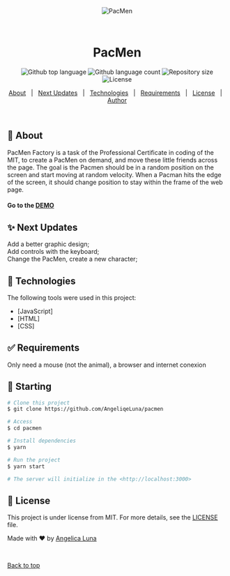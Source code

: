 <div align="center" id="top"> 
  <img src="./.github/app.gif" alt="PacMen" />

  &#xa0;

  <!-- <a href="https://pacmen.netlify.app">Demo</a> -->
</div>

<h1 align="center">PacMen</h1>

<p align="center">
  <img alt="Github top language" src="https://img.shields.io/github/languages/top/AngeliqeLuna/pacmen?color=56BEB8">

  <img alt="Github language count" src="https://img.shields.io/github/languages/count/AngeliqeLuna/pacmen?color=56BEB8">

  <img alt="Repository size" src="https://img.shields.io/github/repo-size/AngeliqeLuna/pacmen?color=56BEB8">

  <img alt="License" src="https://img.shields.io/github/license/AngeliqeLuna/pacmen?color=56BEB8">

  <!-- <img alt="Github issues" src="https://img.shields.io/github/issues/AngeliqeLuna/pacmen?color=56BEB8" /> -->

  <!-- <img alt="Github forks" src="https://img.shields.io/github/forks/AngeliqeLuna/pacmen?color=56BEB8" /> -->

  <!-- <img alt="Github stars" src="https://img.shields.io/github/stars/AngeliqeLuna/pacmen?color=56BEB8" /> -->
</p>

<!-- Status -->

<!-- <h4 align="center"> 
	🚧  PacMen 🚀 Under construction...  🚧
</h4> 

<hr> -->

<p align="center">
  <a href="#dart-about">About</a> &#xa0; | &#xa0; 
  <a href="#sparkles-features">Next Updates</a> &#xa0; | &#xa0;
  <a href="#rocket-technologies">Technologies</a> &#xa0; | &#xa0;
  <a href="#white_check_mark-requirements">Requirements</a> &#xa0; | &#xa0;
  <a href="#memo-license">License</a> &#xa0; | &#xa0;
  <a href="https://github.com/AngeliqeLuna" target="_blank">Author</a>
</p>

<br>

## :dart: About ##

PacMen Factory is a task of the Professional Certificate in coding of the MIT, to create a PacMen on demand, and move these little friends across the page. The goal is the Pacmen should be in a random position on the screen and start moving at random velocity. When a Pacman hits the edge of the screen, it should change position to stay within the frame of the web page.

<h4>Go to the <a href="https://angeliqeluna.github.io/PacMen/">DEMO </a></h4>

## :sparkles: Next Updates ##

Add a better graphic design;\
Add controls with the keyboard;\
Change the PacMen, create a new character;

## :rocket: Technologies ##

The following tools were used in this project:

- [JavaScript]
- [HTML]
- [CSS]

## :white_check_mark: Requirements ##

Only need a mouse (not the animal), a browser and internet conexion

## :checkered_flag: Starting ##

```bash
# Clone this project
$ git clone https://github.com/AngeliqeLuna/pacmen

# Access
$ cd pacmen

# Install dependencies
$ yarn

# Run the project
$ yarn start

# The server will initialize in the <http://localhost:3000>
```

## :memo: License ##

This project is under license from MIT. For more details, see the [LICENSE](LICENSE.md) file.


Made with :heart: by <a href="https://github.com/AngeliqeLuna" target="_blank">Angelica Luna</a>

&#xa0;

<a href="#top">Back to top</a>
